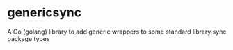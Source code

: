 # genericsync
A Go (golang) library to add generic wrappers to some standard library sync package types 

